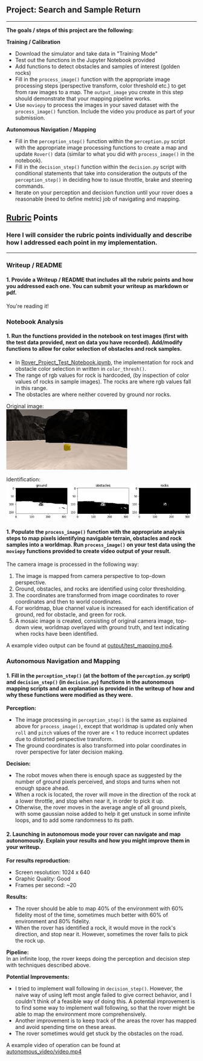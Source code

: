 ## Project: Search and Sample Return
---


**The goals / steps of this project are the following:**  

**Training / Calibration**  

* Download the simulator and take data in "Training Mode"
* Test out the functions in the Jupyter Notebook provided
* Add functions to detect obstacles and samples of interest (golden rocks)
* Fill in the `process_image()` function with the appropriate image processing steps (perspective transform, color threshold etc.) to get from raw images to a map.  The `output_image` you create in this step should demonstrate that your mapping pipeline works.
* Use `moviepy` to process the images in your saved dataset with the `process_image()` function.  Include the video you produce as part of your submission.

**Autonomous Navigation / Mapping**

* Fill in the `perception_step()` function within the `perception.py` script with the appropriate image processing functions to create a map and update `Rover()` data (similar to what you did with `process_image()` in the notebook). 
* Fill in the `decision_step()` function within the `decision.py` script with conditional statements that take into consideration the outputs of the `perception_step()` in deciding how to issue throttle, brake and steering commands. 
* Iterate on your perception and decision function until your rover does a reasonable (need to define metric) job of navigating and mapping.  

[//]: # (Image References)

[rock_image]: ./calibration_images/example_rock1.jpg
[color_classificiation]: ./misc/color_classification.png

## [Rubric](https://review.udacity.com/#!/rubrics/916/view) Points
### Here I will consider the rubric points individually and describe how I addressed each point in my implementation.  

---
### Writeup / README

#### 1. Provide a Writeup / README that includes all the rubric points and how you addressed each one.  You can submit your writeup as markdown or pdf.

You're reading it!

### Notebook Analysis
#### 1. Run the functions provided in the notebook on test images (first with the test data provided, next on data you have recorded). Add/modify functions to allow for color selection of obstacles and rock samples.

* In [Rover_Project_Test_Notebook.ipynb](./code/master/Rover_Project_Test_Notebook.ipynb), the implementation for rock and obstacle color selection in written in `color_thresh()`.    
* The range of rgb values for rock is hardcoded, (by inspection of color values of rocks in sample images). The rocks are where rgb values fall in this range.    
* The obstacles are where neither covered by ground nor rocks.

Original image:    
![original rock image][rock_image]

Identification:    
![object identification by color][color_classificiation]

#### 1. Populate the `process_image()` function with the appropriate analysis steps to map pixels identifying navigable terrain, obstacles and rock samples into a worldmap.  Run `process_image()` on your test data using the `moviepy` functions provided to create video output of your result. 
The camera image is processed in the following way:
1. The image is mapped from camera perspective to top-down perspective.
2. Ground, obstacles, and rocks are identified using color thresholding.
3. The coordinates are transformed from image coordinates to rover coordinates and then to world coordinates.
4. For worldmap, blue channel value is increased for each identification of ground, red for obstacle, and green for rock.
5. A mosaic image is created, consisting of original camera image, top-down view, worldmap overlayed with ground truth, and text indicating when rocks have been identified.

A example video output can be found at [output/test_mapping.mp4](./output/test_mapping.mp4).
### Autonomous Navigation and Mapping

#### 1. Fill in the `perception_step()` (at the bottom of the `perception.py` script) and `decision_step()` (in `decision.py`) functions in the autonomous mapping scripts and an explanation is provided in the writeup of how and why these functions were modified as they were.
**Perception:**    
* The image processing in `perception_step()` is the same as explained above for `process_image()`, except that worldmap is updated only when `roll` and `pitch` values of the rover are < 1 to reduce incorrect updates due to distorted perspective transform.
* The ground coordinates is also transformed into polar coordinates in rover perspective for later decision making.

**Decision:**    
* The robot moves when there is enough space as suggested by the number of ground pixels perceived, and stops and turns when not enough space ahead.
* When a rock is located, the rover will move in the direction of the rock at a lower throttle, and stop when near it, in order to pick it up.
* Otherwise, the rover moves in the average angle of all ground pixels, with some gaussian noise added to help it get unstuck in some infinite loops, and to add some randomness to its path.

#### 2. Launching in autonomous mode your rover can navigate and map autonomously.  Explain your results and how you might improve them in your writeup.  

**For results reproduction:**
* Screen resolution: 1024 x 640  
* Graphic Quality: Good
* Frames per second: ~20

**Results:**
* The rover should be able to map 40% of the environment with 60% fidelity most of the time, sometimes much better with 60% of environment and 80% fidelity.
* When the rover has identified a rock, it would move in the rock's direction, and stop near it. However, sometimes the rover fails to pick the rock up.

**Pipeline:**    
In an infinite loop, the rover keeps doing the perception and decision step with techniques described above.

**Potential Improvements:**
* I tried to implement wall following in `decision_step()`. However, the naive way of using left most angle failed to give correct behavior, and I couldn't think of a feasible way of doing this. A potential improvement is to find some way to implement wall following, so that the rover might be able to map the environment more comprehensively.
* Another improvement is to keep track of the areas the rover has mapped and avoid spending time on these areas.
* The rover sometimes would get stuck by the obstacles on the road.

A example video of operation can be found at [autonomous_video/video.mp4](./autonomous_video/video.mp4)


